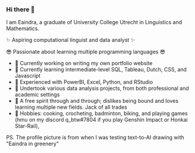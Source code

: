 ### Hi there 👋

I am Eaindra, a graduate of University College Utrecht in Linguistics and Mathematics. 

✨ Aspiring computational linguist and data analyst ✨ 

😎 Passionate about learning multiple programming languages 😎

- 🔭 Currently working on writing my own portfolio website
- 🌱 Currently learning intermediate-level SQL, Tableau, Dutch, CSS, and Javascript
- 💪 Experienced with PowerBI, Excel, Python, and RStudio
- 🤔 Undertook various data analysis projects, from both professional and academic settings 
- 🍃 A free spirit through and through; dislikes being bound and loves learning multiple new fields. Jack of all trades
- 🍔 Hobbies: cooking, crocheting, badminton, biking, and playing games (hmu on my discord q_btw#7804 if you play Genshin Impact or Honkai Star-Rail),

PS. The profile picture is from when I was testing text-to-AI drawing with "Eaindra in greenery"
